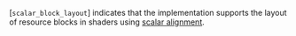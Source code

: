 [`scalar_block_layout`]
indicates that the implementation supports the layout of resource blocks
in shaders using [scalar
alignment]().